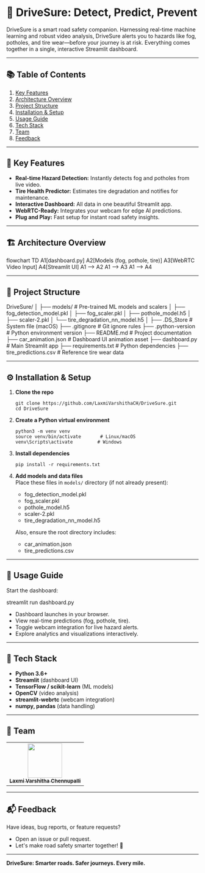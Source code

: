 # 🚗 DriveSure: Detect, Predict, Prevent

DriveSure is a smart road safety companion. Harnessing real-time machine learning and robust video analysis, DriveSure alerts you to hazards like fog, potholes, and tire wear—before your journey is at risk. Everything comes together in a single, interactive Streamlit dashboard.

---

## 📚 Table of Contents

1. [Key Features](#key-features)
2. [Architecture Overview](#architecture-overview)
3. [Project Structure](#project-structure)
4. [Installation & Setup](#installation--setup)
5. [Usage Guide](#usage-guide)
6. [Tech Stack](#tech-stack)
7. [Team](#team)
8. [Feedback](#feedback)

---

## 🚀 Key Features

- **Real-time Hazard Detection:** Instantly detects fog and potholes from live video.
- **Tire Health Predictor:** Estimates tire degradation and notifies for maintenance.
- **Interactive Dashboard:** All data in one beautiful Streamlit app.
- **WebRTC-Ready:** Integrates your webcam for edge AI predictions.
- **Plug and Play:** Fast setup for instant road safety insights.

---

## 🏗️ Architecture Overview

flowchart TD
A1[dashboard.py]
A2[Models (fog, pothole, tire)]
A3[WebRTC Video Input]
A4[Streamlit UI]
A1 --> A2
A1 --> A3
A1 --> A4

---

## 📂 Project Structure
DriveSure/
│
├── models/ # Pre-trained ML models and scalers
│ ├── fog_detection_model.pkl
│ ├── fog_scaler.pkl
│ ├── pothole_model.h5
│ ├── scaler-2.pkl
│ └── tire_degradation_nn_model.h5
│
├── .DS_Store # System file (macOS)
├── .gitignore # Git ignore rules
├── .python-version # Python environment version
├── README.md # Project documentation
├── car_animation.json # Dashboard UI animation asset
├── dashboard.py # Main Streamlit app
├── requirements.txt # Python dependencies
├── tire_predictions.csv # Reference tire wear data

---

## ⚙️ Installation & Setup

1. **Clone the repo**  
    ```
    git clone https://github.com/LaxmiVarshithaCH/DriveSure.git
    cd DriveSure
    ```
2. **Create a Python virtual environment**  
    ```
    python3 -m venv venv
    source venv/bin/activate       # Linux/macOS
    venv\Scripts\activate         # Windows
    ```
3. **Install dependencies**  
    ```
    pip install -r requirements.txt
    ```
4. **Add models and data files**  
   Place these files in `models/` directory (if not already present):
   - fog_detection_model.pkl
   - fog_scaler.pkl
   - pothole_model.h5
   - scaler-2.pkl
   - tire_degradation_nn_model.h5

   Also, ensure the root directory includes:
   - car_animation.json
   - tire_predictions.csv

---

## 🚦 Usage Guide

Start the dashboard:

streamlit run dashboard.py

- Dashboard launches in your browser.
- View real-time predictions (fog, pothole, tire).
- Toggle webcam integration for live hazard alerts.
- Explore analytics and visualizations interactively.

---

## 🧰 Tech Stack

- **Python 3.6+**
- **Streamlit** (dashboard UI)
- **TensorFlow / scikit-learn** (ML models)
- **OpenCV** (video analysis)
- **streamlit-webrtc** (webcam integration)
- **numpy, pandas** (data handling)

---

## 👥 Team

<table>
  <tr>
    <td align="center">
      <a href="https://github.com/LaxmiVarshithaCH">
        <img src="https://avatars.githubusercontent.com/LaxmiVarshithaCH" width="90px;" alt=""/>
        <br /><sub><b>Laxmi Varshitha Chennupalli</b></sub>
      </a>
      <br />
    </td>
    <!-- Add team members as needed -->
  </tr>
</table>

---

## 📬 Feedback

Have ideas, bug reports, or feature requests?  
- Open an issue or pull request.
- Let's make road safety smarter together! 🚦

---

**DriveSure: Smarter roads. Safer journeys. Every mile.**
